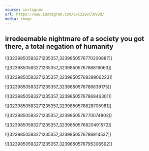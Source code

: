 ```yaml
---
source: instagram
url: https://www.instagram.com/p/Cz2QvClOV8d/
media: image
---
```


## irredeemable nightmare of a society you got there, a total negation of humanity

![[3239850583271235357_3239850576770200887]]

![[3239850583271235357_3239850576786816063]]

![[3239850583271235357_3239850576828906223]]

![[3239850583271235357_3239850576786839175]]

![[3239850583271235357_3239850576786946301]]

![[3239850583271235357_3239850576828705981]]

![[3239850583271235357_3239850576770074802]]

![[3239850583271235357_3239850576820491572]]

![[3239850583271235357_3239850576786914537]]

![[3239850583271235357_3239850576795306592]]

